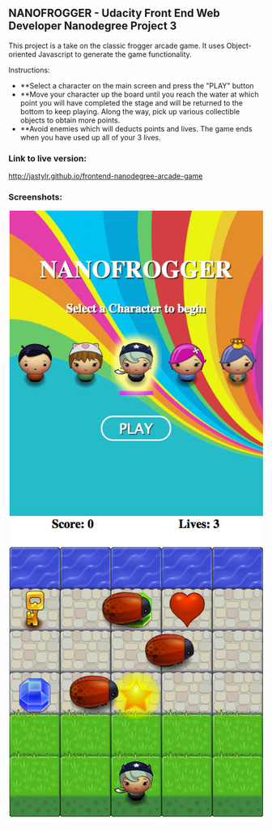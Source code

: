 ## NANOFROGGER - Udacity Front End Web Developer Nanodegree Project 3

This project is a take on the classic frogger arcade game. It uses Object-oriented Javascript to generate the game functionality.

Instructions:

- **Select a character on the main screen and press the "PLAY" button
- **Move your character up the board until you reach the water at which point you will have completed the stage and will be returned to the bottom to keep playing. Along the way, pick up various collectible objects to obtain more points.
- **Avoid enemies which will deducts points and lives. The game ends when you have used up all of your 3 lives.

### Link to live version:

http://jastylr.github.io/frontend-nanodegree-arcade-game

### Screenshots:

![](/screenshot-01.jpg?raw=true)
![](/screenshot-02.jpg?raw=true)